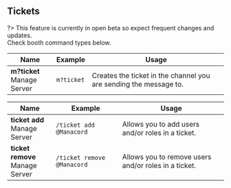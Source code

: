 
## Tickets
?> This feature is currently in open beta so expect frequent changes and updates.<br>Check booth command types below.

<!-- tabs:start -->

<!-- tab:Prefix Commands -->
Name              | Example           | Usage                                                                         
 ---------------- | ----------------- | ----------------------------------------------------------------------------- 
**m?ticket**<br><span class="user-permissions">Manage Server</span> | `m?ticket` | Creates the ticket in the channel you are sending the message to.

<!-- tab:Slash Commands -->
Name              | Example           | Usage                                                                         
 ---------------- | ----------------- | ----------------------------------------------------------------------------- 
**ticket add** <br><span class="user-permissions">Manage Server</span> | `/ticket add @Manacord` | Allows you to add users and/or roles in a ticket.
**ticket remove** <br><span class="user-permissions">Manage Server</span> | `/ticket remove @Manacord` | Allows you to remove users and/or roles in a ticket.

<!-- tabs:end -->